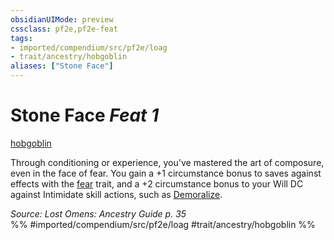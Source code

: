```yaml
---
obsidianUIMode: preview
cssclass: pf2e,pf2e-feat
tags:
- imported/compendium/src/pf2e/loag
- trait/ancestry/hobgoblin
aliases: ["Stone Face"]
---
```

# Stone Face  *Feat 1*  
[hobgoblin](hobgoblin-locg.md)  


Through conditioning or experience, you've mastered the art of composure, even in the face of fear. You gain a +1 circumstance bonus to saves against effects with the [fear](rules/traits/fear.md) trait, and a +2 circumstance bonus to your Will DC against Intimidate skill actions, such as [Demoralize](demoralize.md).

*Source: Lost Omens: Ancestry Guide p. 35*  
%% #imported/compendium/src/pf2e/loag #trait/ancestry/hobgoblin %%